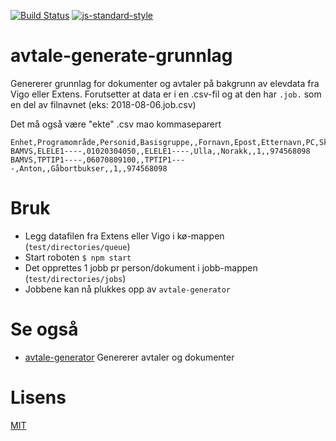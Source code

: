 [![Build Status](https://travis-ci.com/telemark/avtale-generate-grunnlag.svg?branch=master)](https://travis-ci.com/telemark/avtale-generate-grunnlag)
[![js-standard-style](https://img.shields.io/badge/code%20style-standard-brightgreen.svg?style=flat)](https://github.com/feross/standard)

# avtale-generate-grunnlag

Genererer grunnlag for dokumenter og avtaler på bakgrunn av elevdata fra Vigo eller Extens.
Forutsetter at data er i en .csv-fil og at den har `.job.` som en del av filnavnet (eks: 2018-08-06.job.csv)

Det må også være "ekte" .csv mao kommaseparert

```
Enhet,Programområde,Personid,Basisgruppe,,Fornavn,Epost,Etternavn,PC,Skoleår,Kol1,Orgnr
BAMVS,ELELE1----,01020304050,,ELELE1----,Ulla,,Norakk,,1,,974568098
BAMVS,TPTIP1----,06070809100,,TPTIP1----,Anton,,Gåbortbukser,,1,,974568098
```

# Bruk

- Legg datafilen fra Extens eller Vigo i kø-mappen (```test/directories/queue```)
- Start roboten ```$ npm start```
- Det opprettes 1 jobb pr person/dokument i jobb-mappen (```test/directories/jobs```)
- Jobbene kan nå plukkes opp av ```avtale-generator```

# Se også

- [avtale-generator](https://github.com/telemark/avtale-generator) Genererer avtaler og dokumenter

# Lisens

[MIT](LICENSE)
